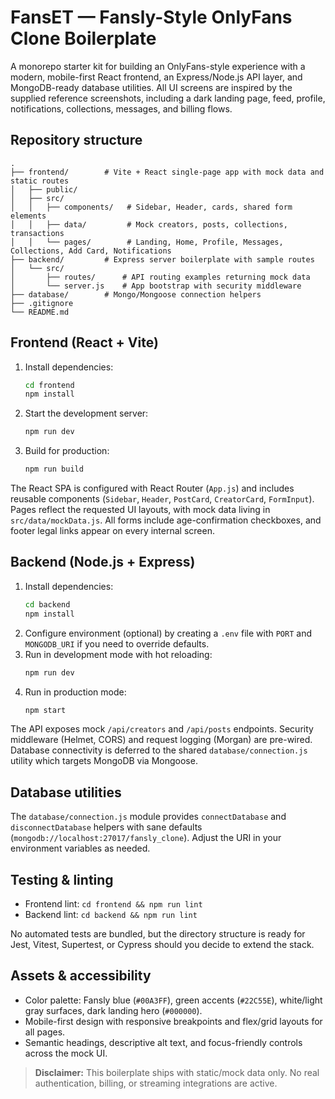 # FansET — Fansly-Style OnlyFans Clone Boilerplate

A monorepo starter kit for building an OnlyFans-style experience with a modern, mobile-first React frontend, an Express/Node.js API layer, and MongoDB-ready database utilities. All UI screens are inspired by the supplied reference screenshots, including a dark landing page, feed, profile, notifications, collections, messages, and billing flows.

## Repository structure

```
.
├── frontend/        # Vite + React single-page app with mock data and static routes
│   ├── public/
│   ├── src/
│   │   ├── components/   # Sidebar, Header, cards, shared form elements
│   │   ├── data/         # Mock creators, posts, collections, transactions
│   │   └── pages/        # Landing, Home, Profile, Messages, Collections, Add Card, Notifications
├── backend/         # Express server boilerplate with sample routes
│   └── src/
│       ├── routes/      # API routing examples returning mock data
│       └── server.js    # App bootstrap with security middleware
├── database/        # Mongo/Mongoose connection helpers
├── .gitignore
└── README.md
```

## Frontend (React + Vite)

1. Install dependencies:
   ```bash
   cd frontend
   npm install
   ```
2. Start the development server:
   ```bash
   npm run dev
   ```
3. Build for production:
   ```bash
   npm run build
   ```

The React SPA is configured with React Router (`App.js`) and includes reusable components (`Sidebar`, `Header`, `PostCard`, `CreatorCard`, `FormInput`). Pages reflect the requested UI layouts, with mock data living in `src/data/mockData.js`. All forms include age-confirmation checkboxes, and footer legal links appear on every internal screen.

## Backend (Node.js + Express)

1. Install dependencies:
   ```bash
   cd backend
   npm install
   ```
2. Configure environment (optional) by creating a `.env` file with `PORT` and `MONGODB_URI` if you need to override defaults.
3. Run in development mode with hot reloading:
   ```bash
   npm run dev
   ```
4. Run in production mode:
   ```bash
   npm start
   ```

The API exposes mock `/api/creators` and `/api/posts` endpoints. Security middleware (Helmet, CORS) and request logging (Morgan) are pre-wired. Database connectivity is deferred to the shared `database/connection.js` utility which targets MongoDB via Mongoose.

## Database utilities

The `database/connection.js` module provides `connectDatabase` and `disconnectDatabase` helpers with sane defaults (`mongodb://localhost:27017/fansly_clone`). Adjust the URI in your environment variables as needed.

## Testing & linting

* Frontend lint: `cd frontend && npm run lint`
* Backend lint: `cd backend && npm run lint`

No automated tests are bundled, but the directory structure is ready for Jest, Vitest, Supertest, or Cypress should you decide to extend the stack.

## Assets & accessibility

* Color palette: Fansly blue (`#00A3FF`), green accents (`#22C55E`), white/light gray surfaces, dark landing hero (`#000000`).
* Mobile-first design with responsive breakpoints and flex/grid layouts for all pages.
* Semantic headings, descriptive alt text, and focus-friendly controls across the mock UI.

> **Disclaimer:** This boilerplate ships with static/mock data only. No real authentication, billing, or streaming integrations are active.
